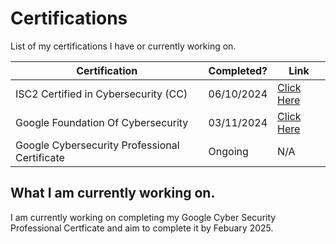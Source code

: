 # Certifications 

List of my certifications I have or currently working on.

| Certification | Completed? | Link |
|---- |----  | ---- |
| ISC2 Certified in Cybersecurity (CC)| 06/10/2024  | [Click Here](https://isc2.obrizum.io/org/cc/certificate/3079679f-52ee-4533-8b7c-657637df1d62) |
| Google Foundation Of Cybersecurity| 03/11/2024  | [Click Here](https://www.coursera.org/account/accomplishments/certificate/RLZXBW728FJ4) |
| Google Cybersecurity Professional Certificate| Ongoing  | N/A |


## What I am currently working on.

I am currently working on completing my Google Cyber Security Professional Certficate and aim to complete it by Febuary 2025. 
